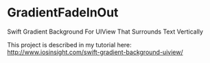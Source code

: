 # GradientFadeInOut

Swift Gradient Background For UIView That Surrounds Text Vertically

This project is described in my tutorial here: http://www.iosinsight.com/swift-gradient-background-uiview/

